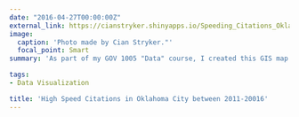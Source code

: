 ```yaml
---
date: "2016-04-27T00:00:00Z"
external_link: https://cianstryker.shinyapps.io/Speeding_Citations_Oklahoma_City/?_ga=2.72349843.1614215246.1588636508-902576539.1571760240
image:
  caption: 'Photo made by Cian Stryker."'
  focal_point: Smart
summary: 'As part of my GOV 1005 "Data" course, I created this GIS map of all high speed citations given in Oklahoma City between 2011 and 2016. I also created my first shinyapp to showcase my work.'

tags:
- Data Visualization

title: 'High Speed Citations in Oklahoma City between 2011-20016' 
---
```

